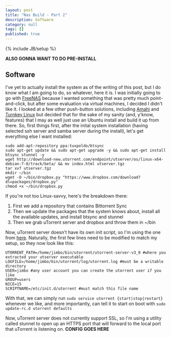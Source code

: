 ```yaml
---
layout: post
title: "Nas Build - Part 2"
description: Software
category: null
tags: []
published: true
---
```


{% include JB/setup %}

**ALSO GONNA WANT TO DO PRE-INSTALL**
## Software
I've yet to actually install the system as of the writing of this post, but I do know what I am going to do, so whatever, here it is.
I was initially going to go with [FreeNAS](http://www.freenas.org/) because I wanted something that was pretty much point-and-click, but after some evaluation via virtual machines, I decided I didn't like it. 
I looked at a few other push-button solutions, including [Amahi](https://www.amahi.org/) and [Turnkey Linux](http://www.turnkeylinux.org/) but decided that for the sake of my sanity (and, y'know, features) that I may as well just use an Ubuntu install and build it up from there.
So, first things first, after the inital system installation (having selected ssh server and samba server during the install), let's get everything else I want installed:
```
sudo add-apt-repository ppa:tuxpoldo/btsync
sudo apt-get update && sudo apt-get upgrade -y && sudo apt-get install btsync stunnel -y
wget http://download-new.utorrent.com/endpoint/utserver/os/linux-x64-debian-7-0/track/beta/ && mv index.html utserver.tgz
tar xvf utserver.tgz
mkdir ~/bin
wget -O ~/bin/dropbox.py "https://www.dropbox.com/download?dl=packages/dropbox.py"
chmod +x ~/bin/dropbox.py
```
If you're not too Linux-savvy, here's the breakdown there:
1. First we add a repository that contains Bittorrent Sync
2. Then we update the packages that the system knows about, install all the available updates, and install btsync and stunnel
3. Then we grab uTorrent server and dropbox and throw them in ~/bin

Now, uTorrent server doesn't have its own init script, so I'm using the one from [here](https://github.com/vortex-5/utorrent_initd/blob/master/utorrent). Naturally, the first few lines need to be modified to match my setup, so they now look like this:
```
UTORRENT_PATH=/home/jimbo/bin/utorrent/utorrent-server-v3_0 #where you extracted your utserver executable
LOGFILE=/home/jimbo/bin/utorrent/log/utorrent.log #must be a writable directory
USER=jimbo #any user account you can create the utorrent user if you like
GROUP=users
NICE=15
SCRIPTNAME=/etc/init.d/utorrent #must match this file name
```

With that, we can simply run `sudo service utorrent {start|stop|restart}` whenever we like, and more importantly, can tell it to start on boot with `sudo update-rc.d utorrent defaults`

Now, uTorrent server does not currently support SSL, so I'm using a utility called stunnel to open up an HTTPS port that will forward to the local port that uTorrent is listening on.
**CONFIG GOES HERE**